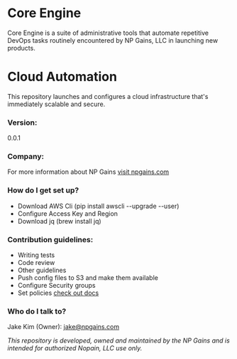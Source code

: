 # Core Engine #

Core Engine is a suite of administrative tools that automate repetitive DevOps tasks routinely encountered by NP Gains, LLC in launching new products.

# Cloud Automation #

This repository launches and configures a cloud infrastructure that's immediately scalable and secure.

### Version: ###

0.0.1

### Company: ###

For more information about NP Gains [visit npgains.com](https://npgains.com)

### How do I get set up? ###

* Download AWS Cli (pip install awscli --upgrade --user)
* Configure Access Key and Region
* Download jq (brew install jq)

### Contribution guidelines: ###

* Writing tests
* Code review
* Other guidelines
* Push config files to S3 and make them available
* Configure Security groups
* Set policies [check out docs](https://https://docs.aws.amazon.com/AWSEC2/latest/UserGuide/iam-roles-for-amazon-ec2.html)

### Who do I talk to? ###

Jake Kim (Owner): jake@npgains.com

*This repository is developed, owned and maintained by the NP Gains and is intended for authorized Nopain, LLC use only.*